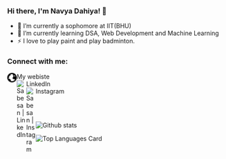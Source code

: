 ### Hi there, I'm Navya Dahiya! 👋

- 🔭 I’m currently a sophomore at IIT(BHU)
- 🌱 I’m currently learning DSA, Web Development and Machine Learning
- ⚡ I love to play paint and play badminton.

### Connect with me:

My webiste[<img align="left" alt="Sabesan" width="22px" src="https://raw.githubusercontent.com/iconic/open-iconic/master/svg/globe.svg" />](https://dahiya-code.github.io/portflio/)</br>
LinkedIn[<img align="left" alt="Sabesan | LinkedIn" width="22px" src="https://cdn.jsdelivr.net/npm/simple-icons@v3/icons/linkedin.svg" />](https://www.linkedin.com/in/navya-dahiya-1b27821b2/)<br />
Instagram[<img align="left" alt="Sabesan | Instagram" width="22px" src="https://cdn.jsdelivr.net/npm/simple-icons@v3/icons/instagram.svg" />](https://www.instagram.com/__n.dahiya__/)

<br /><br />

![Github stats](https://github-readme-stats.vercel.app/api?username=dahiya-code&theme=monokai&show_icons=true&count_private=true)

![Top Languages Card](https://github-readme-stats.vercel.app/api/top-langs/?username=dahiya-code&theme=monokai&layout=compact)
